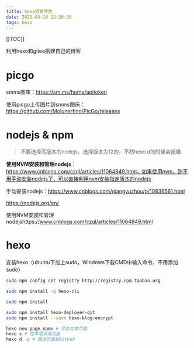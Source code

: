 ```yaml
---
title: hexo搭建博客
date: 2021-03-16 12:29:38
tags: hexo
---
```




[[_TOC_]]



利用hexo和gitee搭建自己的博客

<!--more-->

# picgo

smms图床：https://sm.ms/home/apitoken

使用picgo上传图片到smms图床：https://github.com/Molunerfinn/PicGo/releases

# nodejs & npm

> 不要选择高版本的nodejs，选择版本为12的，不然hexo d的时候会报错

**使用NVM安装和管理nodejs**：https://www.cnblogs.com/czql/articles/11064849.html。如果使用nvm，则不用手动安装nodejs了，可以直接利用nvm安装指定版本的nodejs

手动安装nodejs：https://www.cnblogs.com/qiangyuzhou/p/10836561.html

https://nodejs.org/en/

使用NVM安装和管理nodejshttps://www.cnblogs.com/czql/articles/11064849.html

# hexo

安装hexo（ubuntu下加上sudo，Windows下载CMD中输入命令，不用添加sudo）

```bash
sudo npm config set registry http://registry.npm.taobao.org 

sudo npm install -g hexo-cli 

sudo npm install 

sudo npm install hexo-deployer-git
sudo npm install --save hexo-blog-encrypt

hexo new page_name # 添加文章页面
hexo s # 在本地调试页面
hexo d -g # 推送页面到GitHub
```

